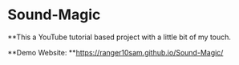 # Sound-Magic

**This a YouTube tutorial based project with a little bit of my touch.

**Demo Website: **https://ranger10sam.github.io/Sound-Magic/
